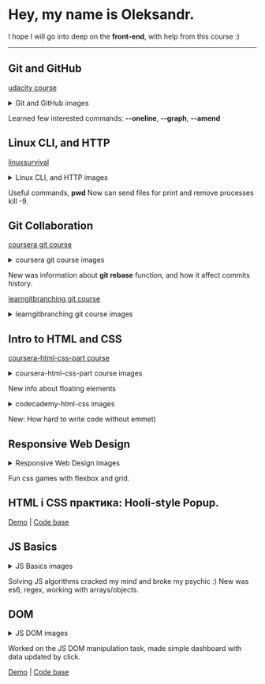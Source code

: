 # Hey, my name is Oleksandr.
I hope I will go into deep on the **front-end**, with help from this course :)

---

## Git and GitHub 
[udacity course](https://www.udacity.com/course/version-control-with-git--ud123)

<details>
<summary>Git and GitHub images</summary>

![Udacity complete course](https://github.com/Dovahkiin1991/kottans-frontend/blob/main/images/lesson1-udacity.png)
</details>

Learned few interested commands:
**--oneline**, **--graph**, **--amend**

## Linux CLI, and HTTP
[linuxsurvival](https://linuxsurvival.com/)

<details>
<summary>Linux CLI, and HTTP images</summary>

![linuxsurvival course](https://github.com/Dovahkiin1991/kottans-frontend/blob/main/task_linux_cli/lesson2-linuxsurvival.png)
</details>

Useful commands, **pwd**
Now can send files for print and remove processes kill -9.

## Git Collaboration
[coursera git course](https://www.coursera.org/learn/introduction-git-github)

<details>
<summary>coursera git course images</summary>

![Coursera complete course](https://github.com/Dovahkiin1991/kottans-frontend/blob/main/task_git_collaboration/lesson3-coursera-git.png)
</details>

New was information about **git rebase** function, and how it affect commits history.

[learngitbranching git course](https://learngitbranching.js.org/)

<details>
<summary>learngitbranching git course images</summary>

![learngitbranching part 1](https://github.com/Dovahkiin1991/kottans-frontend/blob/main/task_git_collaboration/lesson3-gitbranching1.png)
![learngitbranching part 2](https://github.com/Dovahkiin1991/kottans-frontend/blob/main/task_git_collaboration/lesson3-gitbranching2.png)
</details>

## Intro to HTML and CSS
[coursera-html-css-part course](https://www.coursera.org/learn/html-css-javascript-for-web-developers)

<details>
<summary>coursera-html-css-part course images</summary>

![coursera-html-css-part 1](https://github.com/Dovahkiin1991/kottans-frontend/blob/main/task_html_css_intro/lesson4-coursera1.png)
![coursera-html-css-part 2](https://github.com/Dovahkiin1991/kottans-frontend/blob/main/task_html_css_intro/lesson4-coursera2.png)
</details>

New info about floating elements

<details>
<summary>codecademy-html-css images</summary>

![codecademy-html-css](https://github.com/Dovahkiin1991/kottans-frontend/blob/main/task_html_css_intro/lesson4-html-and-css.png)
</details>

New: How hard to write code without emmet)

## Responsive Web Design
<details>
<summary>Responsive Web Design images</summary>

![flexbox-froggy](https://github.com/Dovahkiin1991/kottans-frontend/blob/main/task_responsive_web_design/lesson5-flexboxfroggy.png) 
![grid-garden](https://github.com/Dovahkiin1991/kottans-frontend/blob/main/task_responsive_web_design/lesson5-cssgridgarden.png)
</details>

Fun css games with flexbox and grid.

## HTML і CSS практика: Hooli-style Popup.
[Demo](https://dovahkiin1991.github.io/html-css-popup/) |
[Code base](https://github.com/Dovahkiin1991/html-css-popup)

## JS Basics
<details>
<summary>JS Basics images</summary>

![codecademy-js-basics](https://github.com/Dovahkiin1991/kottans-frontend/blob/main/task_js_basics/lesson6-coursera.png)
![freecodecamp1](https://github.com/Dovahkiin1991/kottans-frontend/blob/main/task_js_basics/lesson6-freecodecamp1.png)
![freecodecamp2](https://github.com/Dovahkiin1991/kottans-frontend/blob/main/task_js_basics/lesson6-freecodecamp2.png)
![freecodecamp3](https://github.com/Dovahkiin1991/kottans-frontend/blob/main/task_js_basics/lesson6-freecodecamp3.png)
</details>

Solving JS algorithms cracked my mind and broke my psychic :)
New was es6, regex, working with arrays/objects.

## DOM
<details>
<summary>JS DOM images</summary>

![coursera-js-dom](https://github.com/Dovahkiin1991/kottans-frontend/blob/main/task_js_dom/js-dom1.png)
![freecodecamp-algoritm](https://github.com/Dovahkiin1991/kottans-frontend/blob/main/task_js_dom/js-dom2.png)
</details>

Worked on the JS DOM manipulation task, made simple dashboard with data updated by click.

[Demo](https://dovahkiin1991.github.io/js-dom-manipulation/) |
[Code base](https://github.com/Dovahkiin1991/js-dom-manipulation)